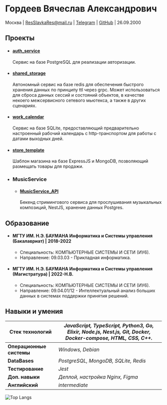 # Гордеев Вячеслав Александрович

Москва | ResSlavkaRes@mail.ru | [Telegram](https://t.me/slavikpixel) | [GitHub](https://github.com/choodofire) | 26.09.2000

## Проекты

* #### [ auth_service](https://github.com/choodofire/auth_service)
  Сервис на базе PostgreSQL для реализации авторизации.

* #### [shared_storage](https://github.com/choodofire/shared_storage)
  Автономный сервис на базе redis для обеспечения быстрого хранения данных по принципу ttl через grpc. Может использоваться для сброса данных сессий и состояний объектов, в качестве некоего межсервисного сетевого мьютекса, а также в других сценариях.

* #### [work_calendar](https://github.com/choodofire/work_calendar)
  Сервис на базе SQLite, предоставляющий предварительно настроенный рабочий календарь с http-транспортом для работы с датами выходных дней.

* #### [store_template](https://github.com/choodofire/store_template)
  Шаблон магазина на базе ExpressJS и MongoDB, позволяющий размещать товары для продажи. 

* ### MusicService 
   * #### [MusicService_API](https://github.com/choodofire/MusicService_API)
     Бекенд стримингового сервиса для прослушивания музыкальных композиций, NestJS, хранение данных Postgres.


## Образование

* #### МГТУ ИМ. Н.Э. БАУМАНА Информатика и Системы управления (Бакалавриат) | 2018-2022
    * Специальность: КОМПЬЮТЕРНЫЕ СИСТЕМЫ И СЕТИ (ИУ6).
    * Направление: 09.03.03 - Прикладная информатика.

* #### МГТУ ИМ. Н.Э. БАУМАНА Информатика и Системы управления (Магистратура) | 2022-Н.В.
    * Специальность: КОМПЬЮТЕРНЫЕ СИСТЕМЫ И СЕТИ (ИУ6).
    * Направление: 09.04.01/12 - Интеллектуальный анализ больших данных в системах поддержки принятия решений.

## Навыки и умения

| **Стек технологий** | *JavaScript, TypeScript, Python3, Go, Elixir, Node.js, Nest.js, Git, Docker, Docker-compose, HTML, CSS, C++.* |
|---------------------|----------------------------------------------------------------------------------------------------------------------|
| **Операционные системы** | *Windows, Debian* | 
| **DataBases** | *PostgreSQL, MongoDB, SQLite, Redis* | 
| **Тестирование** | *Jest* | 
| **Доп. навыки** | *Деплой, настройка Nginx, Figma* | 
| **Английский** | *intermediate* | 

![Top Langs](https://github-readme-stats.vercel.app/api/top-langs/?username=choodofire&layout=compact&theme=buefy&hide_border=true)
